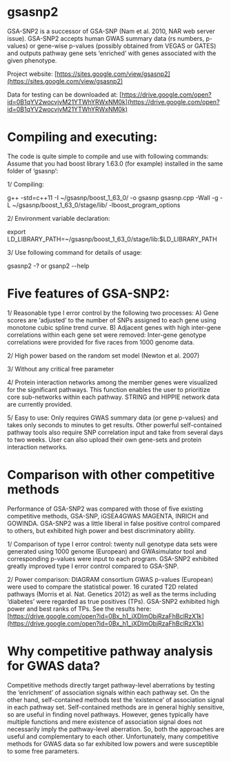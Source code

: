 # gsasnp2
GSA-SNP2 is a successor of GSA-SNP (Nam et al. 2010, NAR web server issue). GSA-SNP2 accepts human GWAS summary data (rs numbers, p-values) or gene-wise p-values (possibly obtained from VEGAS or GATES) and outputs pathway gene sets ‘enriched’ with genes associated with the given phenotype. 

Project website: [https://sites.google.com/view/gsasnp2](https://sites.google.com/view/gsasnp2)

Data for testing can be downloaded at: [https://drive.google.com/open?id=0B1qYV2wocvjvM21YTWhYRWxNM0k](https://drive.google.com/open?id=0B1qYV2wocvjvM21YTWhYRWxNM0k)

# Compiling and executing:
The code is quite simple to compile and use with following commands:
Assume that you had boost library 1.63.0 (for example) installed in the same folder of ‘gsasnp’:
 
1/ Compiling:
   
   g++ -std=c++11 -I ~/gsasnp/boost_1_63_0/ -o gsasnp gsasnp.cpp -Wall -g -L ~/gsasnp/boost_1_63_0/stage/lib/ -lboost_program_options
               
2/ Environment variable declaration:            
                
   export LD_LIBRARY_PATH=~/gsasnp/boost_1_63_0/stage/lib:$LD_LIBRARY_PATH
 
3/ Use following command for details of usage:

  gsasnp2 -?   or  gsanp2 --help

# Five features of GSA-SNP2:

1/  Reasonable type I error control by the following two processes:
  A)  Gene scores are ‘adjusted’ to the number of SNPs assigned to each gene using monotone cubic spline trend curve.
  B)  Adjacent genes with high inter-gene correlations within each gene set were removed: Inter-gene genotype correlations were provided for five races from 1000 genome data.

2/ High power based on the random set model (Newton et al. 2007)

3/ Without any critical free parameter

4/ Protein interaction networks among the member genes were visualized for the significant pathways. This function enables the user to prioritize core sub-networks within each pathway. STRING and HIPPIE network data are currently provided.  

5/ Easy to use: Only requires GWAS summary data (or gene p-values) and takes only seconds to minutes to get results. Other powerful self-contained pathway tools also require SNP correlation input and take from several days to two weeks. User can also upload their own gene-sets and protein interaction networks.

# Comparison with other competitive methods 

Performance of GSA-SNP2 was compared with those of five existing competitive methods, GSA-SNP, iGSEA4GWAS MAGENTA, INRICH and GOWINDA. GSA-SNP2 was a little liberal in false positive control compared to others, but exhibited high power and best discriminatory ability. 

1/ Comparison of type I error control: twenty null genotype data sets were generated using 1000 genome (European) and GWAsimulator tool and corresponding p-values were input to each program. GSA-SNP2 exhibited greatly improved type I error control compared to GSA-SNP.
  
2/ Power comparison: DIAGRAM consortium GWAS p-values (European) were used to compare the statistical power. 16 curated T2D related pathways (Morris et al. Nat. Genetics 2012) as well as the terms including ‘diabetes’ were regarded as true positives (TPs). GSA-SNP2 exhibited high power and best ranks of TPs. See the results here: [https://drive.google.com/open?id=0Bx_h1_jXDlmObjRzaFhBclRzX1k](https://drive.google.com/open?id=0Bx_h1_jXDlmObjRzaFhBclRzX1k)

# Why competitive pathway analysis for GWAS data? 

Competitive methods directly target pathway-level aberrations by testing the ‘enrichment’ of association signals within each pathway set. On the other hand, self-contained methods test the ‘existence’ of association signal in each pathway set. Self-contained methods are in general highly sensitive, so are useful in finding novel pathways. However, genes typically have multiple functions and mere existence of association signal does not necessarily imply the pathway-level aberration. So, both the approaches are useful and complementary to each other. Unfortunately, many competitive methods for GWAS data so far exhibited low powers and were susceptible to some free parameters. 
